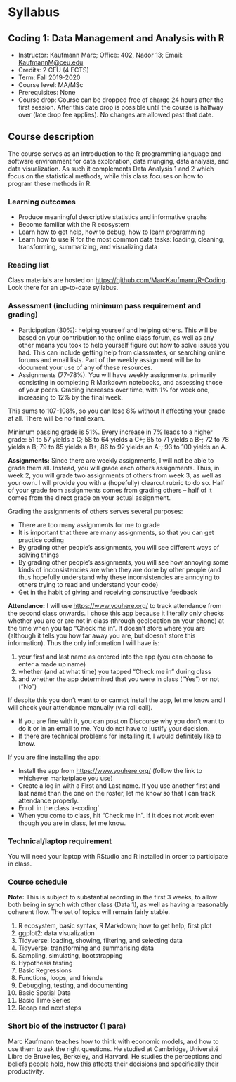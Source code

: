 # Syllabus

## Coding 1: Data Management and Analysis with R

- Instructor: Kaufmann Marc; Office: 402, Nador 13; Email: KaufmannM@ceu.edu
- Credits: 2 CEU (4 ECTS) 
- Term: Fall 2019-2020
- Course level:  MA/MSc
- Prerequisites: None
- Course drop: Course can be dropped free of charge 24 hours after the first session. After this date drop is possible until the course is halfway over (late drop fee applies). No changes are allowed past that date.

## Course description

The course serves as an introduction to the R programming language and software environment for data exploration, data munging, data analysis, and data visualization. As such it complements Data Analysis 1 and 2 which focus on the statistical methods, while this class focuses on how to program these methods in R.

### Learning outcomes

- Produce meaningful descriptive statistics and informative graphs
- Become familiar with the R ecosystem 
- Learn how to get help, how to debug, how to learn programming
- Learn how to use R for the most common data tasks: loading, cleaning, transforming, summarizing, and visualizing data

### Reading list

Class materials are hosted on https://github.com/MarcKaufmann/R-Coding. Look there for an up-to-date syllabus.

### Assessment (including minimum pass requirement and grading)

- Participation (30%): helping yourself and helping others. This will be based on your contribution to the online class forum, as well as any other means you took to help yourself figure out how to solve issues you had. This can include getting help from classmates, or searching online forums and email lists. Part of the weekly assignment will be to document your use of any of these resources.
- Assignments (77-78%): You will have weekly assignments, primarily consisting in completing R Markdown notebooks, and assessing those of your peers. Grading increases over time, with 1% for week one, increasing to 12% by the final week. 

This sums to 107-108%, so you can lose 8% without it affecting your grade at all. There will be no final exam. 

Minimum passing grade is 51%. Every increase in 7% leads to a higher grade: 51 to 57 yields a C; 58 to 64 yields a C+; 65 to 71 yields a B-; 72 to 78 yields a B; 79 to 85 yields a B+, 86 to 92 yields an A-; 93 to 100 yields an A.

**Assignments:** Since there are weekly assignments, I will not be able to grade them all. Instead, you will grade each others assignments. Thus, in week 2, you will grade two assignments of others from week 3, as well as your own. I will provide you with a (hopefully) clearcut rubric to do so. Half of your grade from assignments comes from grading others – half of it comes from the direct grade on your actual assignment. 

Grading the assignments of others serves several purposes:

- There are too many assignments for me to grade
- It is important that there are many assignments, so that you can get practice coding
- By grading other people’s assignments, you will see different ways of solving things
- By grading other people’s assignments, you will see how annoying some kinds of inconsistencies are when they are done by other people (and thus hopefully understand why these inconsistencies are annoying to others trying to read and understand your code)
- Get in the habit of giving and receiving constructive feedback

**Attendance:** I will use https://www.youhere.org/ to track attendance from the second class onwards. I chose this app because it literally only checks whether you are or are not in class (through geolocation on your phone) at the time when you tap “Check me in”. It doesn’t store where you are (although it tells you how far away you are, but doesn’t store this information). Thus the only information I will have is: 

1. your first and last name as entered into the app (you can choose to enter a made up name)
2.  whether (and at what time) you tapped “Check me in” during class
3. and whether the app determined that you were in class (“Yes”) or not (“No”)

If despite this you don’t want to or cannot install the app, let me know and I will check your attendance manually (via roll call). 

- If you are fine with it, you can post on Discourse why you don’t want to do it or in an email to me. You do not have to justify your decision. 
- If there are technical problems for installing it, I would definitely like to know.

If you are fine installing the app:

- Install the app from https://www.youhere.org/ (follow the link to whichever marketplace you use)
- Create a log in with a First and Last name. If you use another first and last name than the one on the roster, let me know so that I can track attendance properly.
- Enroll in the class ‘r-coding’
- When you come to class, hit “Check me in”. If it does not work even though you are in class, let me know. 

### Technical/laptop requirement

You will need your laptop with RStudio and R installed in order to participate in class.

### Course schedule 

**Note:** This is subject to substantial reording in the first 3 weeks, to allow both being in synch with other class (Data 1), as well as having a reasonably coherent flow. The set of topics will remain fairly stable.

1. R ecosystem, basic syntax, R Markdown; how to get help; first plot
2. ggplot2: data visualization
3. Tidyverse: loading, showing, filtering, and selecting data
4. Tidyverse: transforming and summarising data
5. Sampling, simulating, bootstrapping
6. Hypothesis testing
7. Basic Regressions
8. Functions, loops, and friends
9. Debugging, testing, and documenting
10. Basic Spatial Data
11. Basic Time Series
12. Recap and next steps

### Short bio of the instructor (1 para)

Marc Kaufmann teaches how to think with economic models, and how to use them to ask the right questions. He studied at Cambridge, Université Libre de Bruxelles, Berkeley, and Harvard. He studies the perceptions and beliefs people hold, how this affects their decisions and specifically their productivity.

